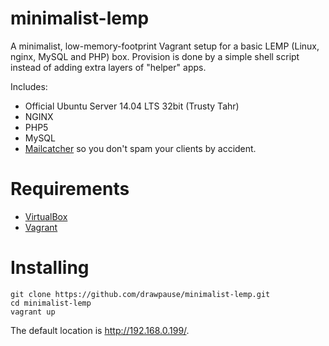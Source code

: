 # minimalist-lemp
A minimalist, low-memory-footprint Vagrant setup for a basic LEMP (Linux, nginx, MySQL and PHP) box.
Provision is done by a simple shell script instead of adding extra layers of "helper" apps.

Includes:
- Official Ubuntu Server 14.04 LTS 32bit (Trusty Tahr)
- NGINX
- PHP5
- MySQL
- [Mailcatcher](http://mailcatcher.me/) so you don't spam your clients by accident.

# Requirements
- [VirtualBox](https://www.virtualbox.org/)
- [Vagrant](https://www.vagrantup.com/)

# Installing
```
git clone https://github.com/drawpause/minimalist-lemp.git
cd minimalist-lemp
vagrant up
```

The default location is http://192.168.0.199/.
